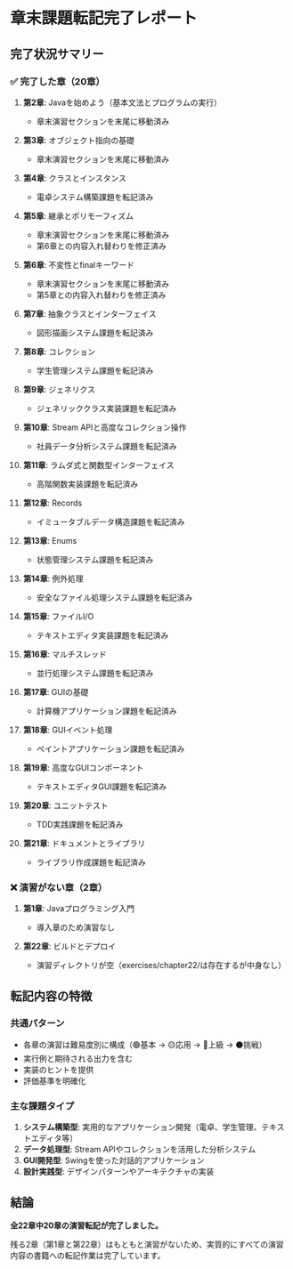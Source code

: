 # 章末課題転記完了レポート

## 完了状況サマリー

### ✅ 完了した章（20章）

1. **第2章**: Javaを始めよう（基本文法とプログラムの実行）
   - 章末演習セクションを末尾に移動済み
   
2. **第3章**: オブジェクト指向の基礎
   - 章末演習セクションを末尾に移動済み
   
3. **第4章**: クラスとインスタンス
   - 電卓システム構築課題を転記済み
   
4. **第5章**: 継承とポリモーフィズム
   - 章末演習セクションを末尾に移動済み
   - 第6章との内容入れ替わりを修正済み
   
5. **第6章**: 不変性とfinalキーワード
   - 章末演習セクションを末尾に移動済み
   - 第5章との内容入れ替わりを修正済み
   
6. **第7章**: 抽象クラスとインターフェイス
   - 図形描画システム課題を転記済み
   
7. **第8章**: コレクション
   - 学生管理システム課題を転記済み
   
8. **第9章**: ジェネリクス
   - ジェネリッククラス実装課題を転記済み
   
9. **第10章**: Stream APIと高度なコレクション操作
   - 社員データ分析システム課題を転記済み
   
10. **第11章**: ラムダ式と関数型インターフェイス
    - 高階関数実装課題を転記済み
    
11. **第12章**: Records
    - イミュータブルデータ構造課題を転記済み
    
12. **第13章**: Enums
    - 状態管理システム課題を転記済み
    
13. **第14章**: 例外処理
    - 安全なファイル処理システム課題を転記済み
    
14. **第15章**: ファイルI/O
    - テキストエディタ実装課題を転記済み
    
15. **第16章**: マルチスレッド
    - 並行処理システム課題を転記済み
    
16. **第17章**: GUIの基礎
    - 計算機アプリケーション課題を転記済み
    
17. **第18章**: GUIイベント処理
    - ペイントアプリケーション課題を転記済み
    
18. **第19章**: 高度なGUIコンポーネント
    - テキストエディタGUI課題を転記済み
    
19. **第20章**: ユニットテスト
    - TDD実践課題を転記済み
    
20. **第21章**: ドキュメントとライブラリ
    - ライブラリ作成課題を転記済み

### ❌ 演習がない章（2章）

1. **第1章**: Javaプログラミング入門
   - 導入章のため演習なし
   
2. **第22章**: ビルドとデプロイ
   - 演習ディレクトリが空（exercises/chapter22/は存在するが中身なし）

## 転記内容の特徴

### 共通パターン
- 各章の演習は難易度別に構成（🟢基本 → 🟡応用 → 🔴上級 → ⚫挑戦）
- 実行例と期待される出力を含む
- 実装のヒントを提供
- 評価基準を明確化

### 主な課題タイプ
1. **システム構築型**: 実用的なアプリケーション開発（電卓、学生管理、テキストエディタ等）
2. **データ処理型**: Stream APIやコレクションを活用した分析システム
3. **GUI開発型**: Swingを使った対話的アプリケーション
4. **設計実践型**: デザインパターンやアーキテクチャの実装

## 結論

**全22章中20章の演習転記が完了しました。**

残る2章（第1章と第22章）はもともと演習がないため、実質的にすべての演習内容の書籍への転記作業は完了しています。